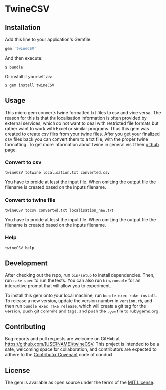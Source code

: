 # TwineCSV

## Installation

Add this line to your application's Gemfile:

```ruby
gem 'twineCSV'
```

And then execute:

    $ bundle

Or install it yourself as:

    $ gem install twineCSV

## Usage

This micro gem converts twine formatted txt files to csv and vice versa. The reason for this is that the localisation information is often provided by external services, which do not want to deal with restricted file formats but rather want to work with Excel or similar programs. Thus this gem was created to create csv files from your twine files. After you get your finalized csv files back you can convert them to a txt file, with the proper twine formatting. To get more information about twine in general visit their [github page](https://github.com/mobiata/twine).

### Convert to csv

```
twineCSV totwine localisation.txt converted.csv
```

You have to proide at least the input file. When omitting the output file the filename is created based on the inputs filename.

### Convert to twine file

```
twineCSV tocsv converted.txt localisation_new.txt
```

You have to proide at least the input file. When omitting the output file the filename is created based on the inputs filename.

### Help

```
twineCSV help
```

## Development

After checking out the repo, run `bin/setup` to install dependencies. Then, run `rake spec` to run the tests. You can also run `bin/console` for an interactive prompt that will allow you to experiment.

To install this gem onto your local machine, run `bundle exec rake install`. To release a new version, update the version number in `version.rb`, and then run `bundle exec rake release`, which will create a git tag for the version, push git commits and tags, and push the `.gem` file to [rubygems.org](https://rubygems.org).

## Contributing

Bug reports and pull requests are welcome on GitHub at https://github.com/[USERNAME]/twineCSV. This project is intended to be a safe, welcoming space for collaboration, and contributors are expected to adhere to the [Contributor Covenant](http://contributor-covenant.org) code of conduct.


## License

The gem is available as open source under the terms of the [MIT License](http://opensource.org/licenses/MIT).

